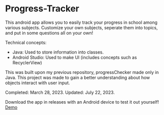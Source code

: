 # Progress-Tracker
This android app allows you to easily track your progress in school among various subjects. Customize your own subjects, seperate them into topics, and put in some questions all on your own! 

Technical concepts: 
- Java: Used to store information into classes. 
- Android Studio: Used to make UI (includes concepts such as RecyclerView)

This was built upon my previous repository, progressChecker made only in Java. This project was made to gain a better understanding about how objects interact with user input. 

Completed: March 28, 2023. 
Updated: July 22, 2023. 

Download the app in releases with an Android device to test it out yourself!
[Demo](https://www.youtube.com/watch?v=tc0QaU4I5F0)
